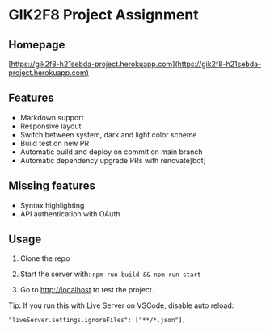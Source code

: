 # GIK2F8 Project Assignment

## Homepage

[https://gik2f8-h21sebda-project.herokuapp.com](https://gik2f8-h21sebda-project.herokuapp.com)

## Features

* Markdown support
* Responsive layout
* Switch between system, dark and light color scheme
* Build test on new PR
* Automatic build and deploy on commit on main branch
* Automatic dependency upgrade PRs with renovate[bot]

## Missing features

* Syntax highlighting
* API authentication with OAuth

## Usage

1. Clone the repo

2. Start the server with: `npm run build && npm run start`

3. Go to <http://localhost> to test the project.

Tip: If you run this with Live Server on VSCode, disable auto reload:

```
"liveServer.settings.ignoreFiles": ["**/*.json"],
```
